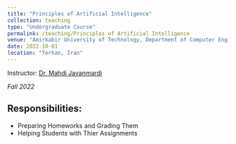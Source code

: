 ```yaml
---
title: "Principles of Artificial Intelligence"
collection: teaching
type: "Undergraduate Course"
permalink: /teaching/Principles of Artificial Intelligence
venue: "Amirkabir University of Technology, Department of Computer Engineering"
date: 2022-10-01
location: "Terhan, Iran"
---
```

    

Instructor: [Dr. Mahdi Javanmardi](https://www.linkedin.com/in/mahdi-javanmardi-037b346b/)

*Fall 2022*

## Responsibilities:
- Preparing Homeworks and Grading Them
- Helping Students with Thier Assignments
